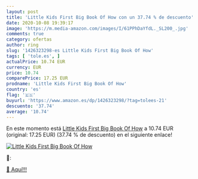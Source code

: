 ```yaml
---
layout: post
title: 'Little Kids First Big Book Of How con un 37.74 % de descuento'
date: 2020-10-08 19:39:17
image: 'https://m.media-amazon.com/images/I/61PPhDaYfdL._SL200_.jpg'
comments: true
category: ofertas
author: ring
slug: '1426323298-es Little Kids First Big Book Of How'
tags: [ 'tole.es', ]
actualPrice: 10.74 EUR
currency: EUR
price: 10.74
comparePrice: 17.25 EUR
prodname: 'Little Kids First Big Book Of How'
country: 'es'
flag: '🇪🇸'
buyurl: 'https://www.amazon.es/dp/1426323298/?tag=tolees-21'
descuento: '37.74'
average: '10.74'
---
```


En este momento está [Little Kids First Big Book Of How](https://www.amazon.es/dp/1426323298/?tag=tolees-21) a 10.74 EUR (original: 17.25 EUR) (37.74 %  de descuento) en el siguiente enlace!

[![Little Kids First Big Book Of How](https://m.media-amazon.com/images/I/61PPhDaYfdL._SL200_.jpg)](https://www.amazon.es/dp/1426323298/?tag=tolees-21)

🔎:


[🛒 Aquí!!!](https://www.amazon.es/dp/1426323298/?tag=tolees-21)
